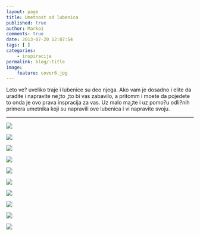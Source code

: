 ```yaml
---
layout: page
title: Umetnost od lubenica
published: true
author: Marko1
comments: true
date: 2013-07-20 12:07:54
tags: [ ]
categories:
    - inspiracija
permalink: blog/:title
image:
    feature: cover6.jpg
---
```

Leto ve? uveliko traje i lubenice su deo njega. Ako vam je dosadno i ‍elite da uradite i napravite neڑto ڑto bi vas zabavilo, a pritomm i mo‍ete da pojedete to onda je ovo prava inspracija za vas. Uz malo maڑte i uz pomo?u odli?nih primera umetnika koji su napravili ove lubenica i vi napravite svoju.

* * *

![][1]

![][2]

![][3]

![][4]

![][5]

![][6]

![][7]

![][8]

![][9]

![][10]

 [1]: {{site.baseurl}}/images/post/uploads/2013/07/lubenica1.jpg
 [2]: {{site.baseurl}}/images/post/uploads/2013/07/lubenica2.jpg
 [3]: {{site.baseurl}}/images/post/uploads/2013/07/lubenica3.jpg
 [4]: {{site.baseurl}}/images/post/uploads/2013/07/lubenica4.jpg
 [5]: {{site.baseurl}}/images/post/uploads/2013/07/lubenica5.jpg
 [6]: {{site.baseurl}}/images/post/uploads/2013/07/lubenica6.jpg
 [7]: {{site.baseurl}}/images/post/uploads/2013/07/lubenica7.jpg
 [8]: {{site.baseurl}}/images/post/uploads/2013/07/lubenica8.jpg
 [9]: {{site.baseurl}}/images/post/uploads/2013/07/lubenica9.jpg
 [10]: {{site.baseurl}}/images/post/uploads/2013/07/lubenica10.jpg